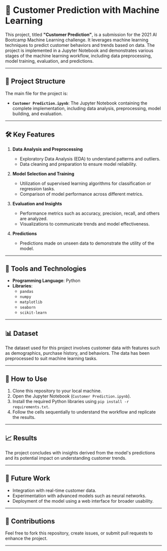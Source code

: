 # 🧠 Customer Prediction with Machine Learning  

This project, titled **"Customer Prediction"**, is a submission for the 2021 AI Bootcamp Machine Learning challenge. It leverages machine learning techniques to predict customer behaviors and trends based on data. The project is implemented in a Jupyter Notebook and demonstrates various stages of the machine learning workflow, including data preprocessing, model training, evaluation, and predictions.

---

## 📂 Project Structure  
The main file for the project is:  
- **`Customer Prediction.ipynb`**: The Jupyter Notebook containing the complete implementation, including data analysis, preprocessing, model building, and evaluation.

---

## 🛠️ Key Features  
1. **Data Analysis and Preprocessing**  
   - Exploratory Data Analysis (EDA) to understand patterns and outliers.  
   - Data cleaning and preparation to ensure model reliability.  

2. **Model Selection and Training**  
   - Utilization of supervised learning algorithms for classification or regression tasks.  
   - Comparison of model performance across different metrics.  

3. **Evaluation and Insights**  
   - Performance metrics such as accuracy, precision, recall, and others are analyzed.  
   - Visualizations to communicate trends and model effectiveness.  

4. **Predictions**  
   - Predictions made on unseen data to demonstrate the utility of the model.

---

## 🔧 Tools and Technologies  
- **Programming Language**: Python  
- **Libraries**:  
  - `pandas`  
  - `numpy`  
  - `matplotlib`  
  - `seaborn`  
  - `scikit-learn`  

---

## 📊 Dataset  
The dataset used for this project involves customer data with features such as demographics, purchase history, and behaviors. The data has been preprocessed to suit machine learning tasks.

---

## 🚀 How to Use  
1. Clone this repository to your local machine.  
2. Open the Jupyter Notebook (`Customer Prediction.ipynb`).  
3. Install the required Python libraries using `pip install -r requirements.txt`.  
4. Follow the cells sequentially to understand the workflow and replicate the results.  

---

## 📈 Results  
The project concludes with insights derived from the model's predictions and its potential impact on understanding customer trends.

---

## 🌟 Future Work  
- Integration with real-time customer data.  
- Experimentation with advanced models such as neural networks.  
- Deployment of the model using a web interface for broader usability.

---

## 🤝 Contributions  
Feel free to fork this repository, create issues, or submit pull requests to enhance the project.

---

